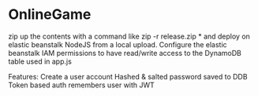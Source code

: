# OnlineGame
zip up the contents with a command like zip -r release.zip * and deploy on elastic beanstalk NodeJS from a local upload.
Configure the elastic beanstalk IAM permissions to have read/write access to the DynamoDB table used in app.js

Features:
Create a user account
Hashed & salted password saved to DDB
Token based auth remembers user with JWT

